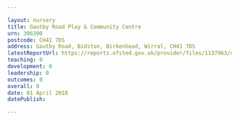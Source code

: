 ```yaml
---

layout: nursery
title: Gautby Road Play & Community Centre
urn: 306390
postcode: CH41 7DS
address: Gautby Road, Bidston, Birkenhead, Wirral, CH41 7DS
latestReportUrl: https://reports.ofsted.gov.uk/provider/files/1137963/urn/306390.pdf
teaching: 0
development: 0
leadership: 0
outcomes: 0
overall: 0
date: 01 April 2018 
datePublish: 

---
```

